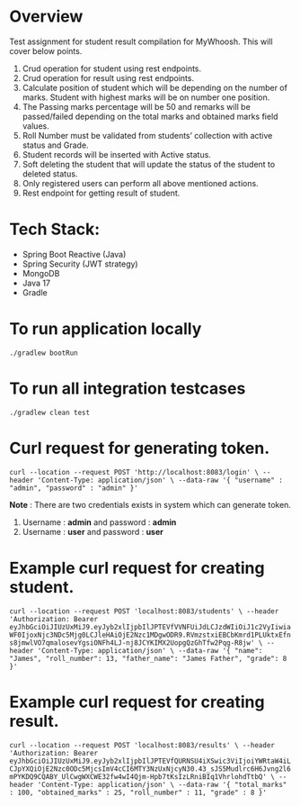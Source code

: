 # Overview
Test assignment for student result compilation for MyWhoosh. This will cover below points.
1. Crud operation for student using rest endpoints.
2. Crud operation for result using rest endpoints.
3. Calculate position of student which will be depending on the number of marks. Student with highest
   marks will be on number one position.
4. The Passing marks percentage will be 50 and remarks will be passed/failed
   depending on the total marks and obtained marks field values.
5. Roll Number must be validated from students’ collection with active status and
   Grade.
6. Student records will be inserted with Active status.
7. Soft deleting the student that will update the status of the student to
   deleted status.
8. Only registered users can perform all above mentioned actions.
9. Rest endpoint for getting result of student. 

# Tech Stack:
- Spring Boot Reactive (Java)
- Spring Security (JWT strategy)
- MongoDB
- Java 17
- Gradle

# To run application locally
`./gradlew bootRun`

# To run all integration testcases
`./gradlew clean test`

# Curl request for generating token.
`curl --location --request POST 'http://localhost:8083/login' \
--header 'Content-Type: application/json' \
--data-raw '{
"username" : "admin",
"password" : "admin"
}'`

**Note** : There are two credentials exists in system which can generate token.
1. Username : **admin** and password : **admin**
2. Username : **user** and password : **user**

# Example curl request for creating student.
`curl --location --request POST 'localhost:8083/students' \
--header 'Authorization: Bearer eyJhbGciOiJIUzUxMiJ9.eyJyb2xlIjpbIlJPTEVfVVNFUiJdLCJzdWIiOiJ1c2VyIiwiaWF0IjoxNjc3NDc5Mjg0LCJleHAiOjE2Nzc1MDgwODR9.RVmzstxiEBCbKmrd1PLUktxEfns8jmwlVO7qmalosevYgsiONFh4LJ-nj8JCYKIMX2UopgQzGhTfw2Pqg-R8jw' \
--header 'Content-Type: application/json' \
--data-raw '{
"name": "James",
"roll_number": 13,
"father_name": "James Father",
"grade": 8
}'`

# Example curl request for creating result.
`curl --location --request POST 'localhost:8083/results' \
--header 'Authorization: Bearer eyJhbGciOiJIUzUxMiJ9.eyJyb2xlIjpbIlJPTEVfQURNSU4iXSwic3ViIjoiYWRtaW4iLCJpYXQiOjE2Nzc0ODc5MjcsImV4cCI6MTY3NzUxNjcyN30.43_sJS5Mudlrc6H6Jvng2l6mPYKDQ9CQABY_UlCwgWXCWE32fw4wI4Qjm-Hpb7tKsIzLRniBIq1VhrlohdTtbQ' \
--header 'Content-Type: application/json' \
--data-raw '{
"total_marks" : 100,
"obtained_marks" : 25,
"roll_number" : 11,
"grade" : 8
}'`

